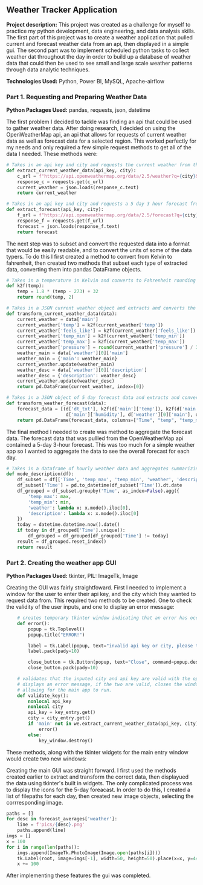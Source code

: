 ## Weather Tracker Application

**Project description:** This project was created as a challenge for myself to practice my python development, data engineering, and data analysis skills. The first part of this project was to create a weather application that pulled current and forecast weather data from an api, then displayed in a simple gui. The second part was to implement scheduled python tasks to collect weather dat throughout the day in order to build up a database of weather data that could then be used to see small and large scale weather patterns through data analytic techniques.

**Technologies Used:** Python, Power BI, MySQL, Apache-airflow

### Part 1. Requesting and Preparing Weather Data

**Python Packages Used:** pandas, requests, json, datetime

The first problem I decided to tackle was finding an api that could be used to gather weather data. After doing research, I decided on using the OpenWeatherMap api, an api that allows for requests of current weather data as well as forecast data for a selected region. This worked perfectly for my needs and only required a few simple request methods to get all of the data I needed. These methods were:

```Python
# Takes in an api key and city and requests the current weather from the openweathermap api as a JSON object
def extract_current_weather_data(api_key, city):
    c_url = f"https://api.openweathermap.org/data/2.5/weather?q={city}&appid={api_key}"
    response_c = requests.get(c_url)
    current_weather = json.loads(response_c.text)
    return current_weather
```

```Python
# Takes in an api key and city and requests a 5 day 3 hour forecast from the openweathermap api as a JSON object
def extract_forecast(api_key, city):
    f_url = f"https://api.openweathermap.org/data/2.5/forecast?q={city}&appid={api_key}"
    response_f = requests.get(f_url)
    forecast = json.loads(response_f.text)
    return forecast
```

The next step was to subset and convert the requested data into a format that would be easily readable, and to convert the units of some of the data typers. To do this I first created a method to convert from Kelvin to fahrenheit, then created two methods that subset each type of extracted data, converting them into pandas DataFrame objects.

```Python
# Takes in a temperature in Kelvin and converts to Fahrenheit rounding to 2 decimal places
def k2f(temp):
    temp = 1.8 * (temp - 273) + 32
    return round(temp, 2)
```

```Python
# Takes in a JSON current weather object and extracts and converts the data within into a pandas DataFrame object
def transform_current_weather_data(data):
    current_weather = data['main']
    current_weather['temp'] = k2f(current_weather['temp'])
    current_weather['feels_like'] = k2f(current_weather['feels_like'])
    current_weather['temp_min'] = k2f(current_weather['temp_min'])
    current_weather['temp_max'] = k2f(current_weather['temp_max'])
    current_weather['pressure'] = round(current_weather['pressure'] / 33.684, 2)
    weather_main = data['weather'][0]['main']
    weather_main = {'main': weather_main}
    current_weather.update(weather_main)
    weather_desc = data['weather'][0]['description']
    weather_desc = {'description': weather_desc}
    current_weather.update(weather_desc)
    return pd.DataFrame(current_weather, index=[0])
```

```Python
# Takes in a JSON object of 5 day forecast data and extracts and converts to a pandas DataFrame object
def transform_weather_forecast(data):
    forecast_data = [(d['dt_txt'], k2f(d['main']['temp']), k2f(d['main']['temp_max']), k2f(d['main']['temp_min']),
                      d['main']['humidity'], d['weather'][0]['main'], d['weather'][0]['description']) for d in data['list']]
    return pd.DataFrame(forecast_data, columns=["Time", "temp", "temp_max", "temp_min", "humidity", "weather", "description"])
```

The final method I needed to create was method to aggregate the forecast data. The forecast data that was pullled from the OpenWeatherMap api contained a 5-day 3-hour forecast. This was too much for a simple weather app so I wanted to aggregate the data to see the overall forecast for each day.

```Python
# Takes in a dataframe of hourly weather data and aggregates summarizing by day before returning summarized DataFrame
def mode_description(df):
    df_subset = df[['Time', 'temp_max', 'temp_min', 'weather', 'description']]
    df_subset['Time'] = pd.to_datetime(df_subset['Time']).dt.date
    df_grouped = df_subset.groupby('Time', as_index=False).agg({
        'temp_max': max,
        'temp_min': min,
        'weather': lambda x: x.mode().iloc[0],
        'description': lambda x: x.mode().iloc[0]
    })
    today = datetime.datetime.now().date()
    if today in df_grouped['Time'].unique():
        df_grouped = df_grouped[df_grouped['Time'] != today]
    result = df_grouped.reset_index()
    return result
```

### Part 2. Creating the weather app GUI

**Python Packages Used:** tkinter, PIL: ImageTk, Image

Creating the GUI was fairly straightfoward. First I needed to implement a window for the user to enter their api key, and the city which they wanted to request data from. This required two methods to be created. One to check the validity of the user inputs, and one to display an error message:

```Python
    # creates temporary tkinter window indicating that an error has occured in requesting the openweathermap api
    def error():
        popup = tk.Toplevel()
        popup.title("ERROR!")

        label = tk.Label(popup, text="invalid api key or city, please try again")
        label.pack(pady=10)

        close_button = tk.Button(popup, text="Close", command=popup.destroy)
        close_button.pack(pady=10)
```

```Python
    # validates that the inputed city and api key are valid with the openweathermap api. If the two are not valid,
    # displays an error message, if the two are valid, closes the window and returns the inputs
    # allowing for the main app to run.
    def validate_key():
        nonlocal api_key
        nonlocal city
        api_key = key_entry.get()
        city = city_entry.get()
        if 'main' not in we.extract_current_weather_data(api_key, city):
            error()
        else:
            key_window.destroy()
```

These methods, along with the tkinter widgets for the main entry window would create two new windows:



Creating the main GUI was straight forward. I first used the methods created earlier to extract and transform the correct data, then displayued the data using tkinter's built in widgets. The only complicated process was to display the icons for the 5-day foreacast. In order to do this, I created a list of filepaths for each day, then created new image objects, selecting the corrresponding image.

```Python
paths = []
for desc in forecast_averages['weather']:
    line = f'pics/{desc}.png'
    paths.append(line)
imgs = []
x = 100
for i in range(len(paths)):
    imgs.append(ImageTk.PhotoImage(Image.open(paths[i])))
    tk.Label(root, image=imgs[-1], width=50, height=50).place(x=x, y=440, anchor="center")
    x += 100
```

After implementing these features the gui was completed.


